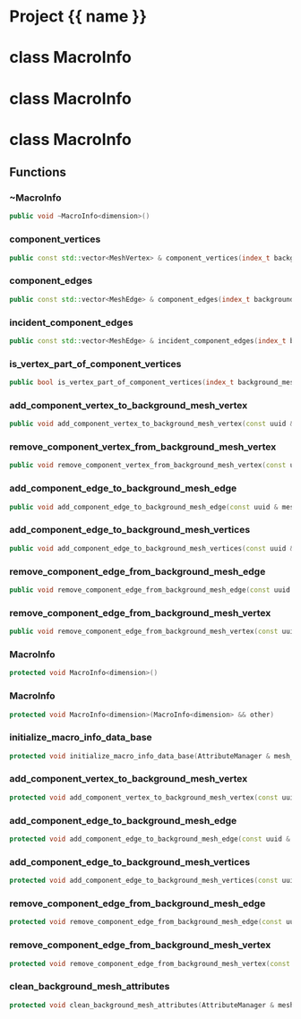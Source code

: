 <script setup>
import {useRoute} from 'vitepress'
const {path} = useRoute()
const tokens = path.split('/')
const words = tokens[2].split('-');
for (let i = 0; i < words.length; i++) {
    words[i] = words[i].charAt(0).toUpperCase() + words[i].slice(1);
    words[i] = words[i].replace('geode', 'Geode')
}
const name = words.join('-');
</script>
# Project {{ name }}

# class MacroInfo


# class MacroInfo


# class MacroInfo


## Functions

### ~MacroInfo

```cpp
public void ~MacroInfo<dimension>()
```


### component_vertices

```cpp
public const std::vector<MeshVertex> & component_vertices(index_t background_mesh_vertex)
```


### component_edges

```cpp
public const std::vector<MeshEdge> & component_edges(index_t background_mesh_edge)
```


### incident_component_edges

```cpp
public const std::vector<MeshEdge> & incident_component_edges(index_t background_mesh_vertex)
```


### is_vertex_part_of_component_vertices

```cpp
public bool is_vertex_part_of_component_vertices(index_t background_mesh_vertex, const uuid & mesh_component_id)
```


### add_component_vertex_to_background_mesh_vertex

```cpp
public void add_component_vertex_to_background_mesh_vertex(const uuid & mesh_id, index_t vertex_id, index_t background_mesh_vertex_id, MacroInfoKey )
```


### remove_component_vertex_from_background_mesh_vertex

```cpp
public void remove_component_vertex_from_background_mesh_vertex(const uuid & mesh_id, index_t vertex_id, index_t background_mesh_vertex_id, MacroInfoKey )
```


### add_component_edge_to_background_mesh_edge

```cpp
public void add_component_edge_to_background_mesh_edge(const uuid & mesh_id, index_t edge_id, index_t background_mesh_edge_id, MacroInfoKey )
```


### add_component_edge_to_background_mesh_vertices

```cpp
public void add_component_edge_to_background_mesh_vertices(const uuid & mesh_id, index_t edge_id, Span background_mesh_vertex_ids, MacroInfoKey )
```


### remove_component_edge_from_background_mesh_edge

```cpp
public void remove_component_edge_from_background_mesh_edge(const uuid & mesh_id, index_t edge_id, index_t background_mesh_edge_id, MacroInfoKey )
```


### remove_component_edge_from_background_mesh_vertex

```cpp
public void remove_component_edge_from_background_mesh_vertex(const uuid & mesh_id, index_t edge_id, index_t background_mesh_vertex_id, MacroInfoKey )
```


### MacroInfo

```cpp
protected void MacroInfo<dimension>()
```


### MacroInfo

```cpp
protected void MacroInfo<dimension>(MacroInfo<dimension> && other)
```


### initialize_macro_info_data_base

```cpp
protected void initialize_macro_info_data_base(AttributeManager & mesh_vertex_attribute_manager, AttributeManager & mesh_edge_attribute_manager)
```


### add_component_vertex_to_background_mesh_vertex

```cpp
protected void add_component_vertex_to_background_mesh_vertex(const uuid & mesh_id, index_t vertex_id, index_t background_mesh_vertex_id)
```


### add_component_edge_to_background_mesh_edge

```cpp
protected void add_component_edge_to_background_mesh_edge(const uuid & mesh_id, index_t edge_id, index_t background_mesh_edge_id)
```


### add_component_edge_to_background_mesh_vertices

```cpp
protected void add_component_edge_to_background_mesh_vertices(const uuid & mesh_id, index_t edge_id, Span background_mesh_vertex_ids)
```


### remove_component_edge_from_background_mesh_edge

```cpp
protected void remove_component_edge_from_background_mesh_edge(const uuid & mesh_id, index_t edge_id, index_t background_mesh_edge_id)
```


### remove_component_edge_from_background_mesh_vertex

```cpp
protected void remove_component_edge_from_background_mesh_vertex(const uuid & mesh_id, index_t edge_id, index_t background_mesh_vertex_id)
```


### clean_background_mesh_attributes

```cpp
protected void clean_background_mesh_attributes(AttributeManager & mesh_vertex_attribute_manager, AttributeManager & mesh_edge_attribute_manager)
```




